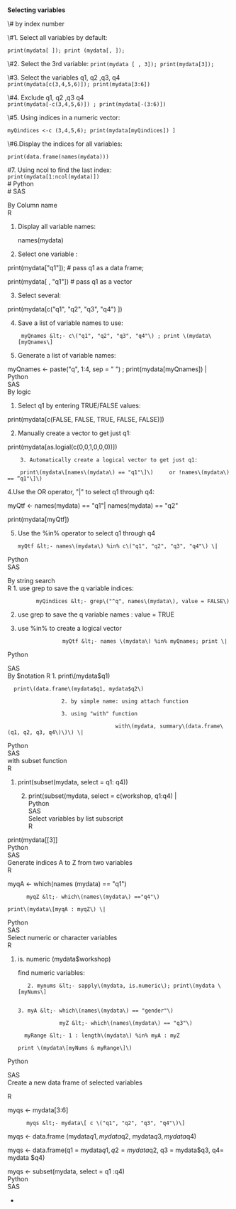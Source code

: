 # 

**Selecting variables**

\\# by index number

  \\#1. Select all variables by default:

```
print(mydata[ ]); print (mydata[, ]);
```

  \\#2. Select the 3rd variable:                                                                                                                                                                                                                                                                                                                       `print(mydata [ , 3]); print(mydata[3]);`

  \\#3. Select the variables q1, q2 ,q3, q4  
`print(mydata[c(3,4,5,6)]); print(mydata[3:6])`

   \\#4. Exclude q1, q2 ,q3 q4  
                                                                                                                                                                                                                                                                                                                                                                                                                                                                                                                                                                                                                                              `print(mydata[-c(3,4,5,6)]) ; print(mydata[-(3:6)])`

   \\#5. Using indices in a numeric vector:

`myQindices <-c (3,4,5,6); print(mydata[myQindices]) ]`

   \\#6.Display the indices for all variables:

```
print(data.frame(names(mydata)))
```

\#7. Using ncol to find the last index:  
`print(mydata[1:ncol(mydata)])`  
\# Python  
\# SAS

By Column name   
 R 

1. Display all variable names:                                                   

   names\(mydata\)                                                                       

 2. Select one variable :                                                               

  print\(mydata\["q1"\]\); \# pass q1 as a data frame;                   

  print\(mydata\[ , "q1"\]\) \# pass q1 as a vector                          

 3. Select several:                                                                        

  print\(mydata\[c\("q1", "q2", "q3", "q4"\)  \]\)                                 

 4. Save a list of variable names to use:                             

         myQnames &lt;- c\("q1", "q2", "q3", "q4"\) ; print \(mydata\[myQnames\]                                                                                           

 5. Generate a list of variable names:                                      

  myQnames &lt;- paste\("q", 1:4, sep = " "\) ; print\(mydata\[myQnames\]\) \|  
 Python    
SAS   
By logic   
1. Select q1 by entering TRUE/FALSE values:                            

print\(mydata\[c\(FALSE, FALSE, TRUE, FALSE, FALSE\)\]\)          

   2. Manually create a vector to get just q1:                               

 print\(mydata\[as.logial\(c\(0,0,1,0,0,0\)\)\]\)                               

        3. Automatically create a logical vector to get just q1:    

        print\(mydata\[names\(mydata\) == "q1"\]\)     or !names\(mydata\) == “q1"\]\)              

   4.Use the OR operator, "\|" to select q1 through q4:                

   myQtf &lt;- names\(mydata\) == "q1"\| names\(mydata\) == "q2"    

   print\(mydata\[myQtf\]\)                                

5. Use the %in% operator to select q1 through q4             

       myQtf &lt;- names\(mydata\) %in% c\("q1", "q2", "q3", "q4"\) \|  
Python   
 SAS 

 By string search   
 R  1. use grep to save the q variable indices:                  

             myQindices &lt;- grep\("^q", names\(mydata\), value = FALSE\)       

2. use grep to save the q variable names : value = TRUE       

  3. use %in% to create a logical vector                 

                       myQtf &lt;- names \(mydata\) %in% myQnames; print \|  
 Python 

 SAS   
By $notation   
R 1. print\(mydata$q1\)                                                                    

      print\(data.frame\(mydata$q1, mydata$q2\)       

                     2. by simple name: using attach function             

                     3. using "with" function                             

                                      with\(mydata, summary\(data.frame\(q1, q2, q3, q4\)\)\) \|  
 Python   
 SAS   
with subset function   
R 

1. print\(subset\(mydata, select = q1: q4\)\)                            

      2. print\(subset\(mydata, select = c\(workshop, q1:q4\) \|  
 Python   
SAS   
 Select variables by list subscript   
R

  print\(mydata\[\[3\]\]   
 Python   
SAS   
 Generate indices A to Z from two variables   
 R  

myqA &lt;- which\(names \(mydata\) == "q1"\)                         

          myqZ &lt;- which\(names\(mydata\) =="q4"\)                                 

    print\(mydata\[myqA : myqZ\) \|  
 Python   
SAS   
 Select numeric or character variables   
 R 

 1. is. numeric \(mydata$workshop\)                                            

      find numeric variables:                                                 

           2. mynums &lt;- sapply\(mydata, is.numeric\); print\(mydata \[myNums\]                   

                                                                          3. myA &lt;- which\(names\(mydata\) == "gender"\)         

                     myZ &lt;- which\(names\(mydata\) == "q3"\)                           

          myRange &lt;- 1 : length\(mydata\) %in% myA : myZ         

        print \(mydata\[myNums & myRange\]\)   
Python 

 SAS   
 Create a new data frame of selected variables 

  
 R 

myqs &lt;- mydata\[3:6\]                                                            

          myqs &lt;- mydata\[ c \("q1", "q2", "q3", "q4"\)\]                                  

 myqs &lt;- data.frame \(mydata$q1, mydata$q2, mydata$q3, mydata$q4\)            

  myqs &lt;- data.frame\(q1 = mydata$q1, q2 = mydata$q2, q3 = mydata$q3, q4= mydata $q4\)                           

  myqs &lt;- subset\(mydata, select = q1 :q4\)   
 Python   
SAS 



* 


